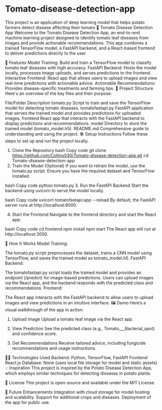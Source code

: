 # Tomato-disease-detection-app
This project is an application of deep learning model that helps potato farmers detect  disease affecting their tomato
🍅 Tomato Disease Detection App
Welcome to the Tomato Disease Detection App, an end-to-end machine learning project designed to identify tomato leaf diseases from images and provide actionable recommendations. This app combines a trained TensorFlow model, a FastAPI backend, and a React-based frontend to deliver predictions directly to the user.

🌟 Features
Model Training: Build and train a TensorFlow model to classify tomato leaf diseases with high accuracy.
FastAPI Backend: Hosts the model locally, processes image uploads, and serves predictions to the frontend.
Interactive Frontend: React app that allows users to upload images and view real-time predictions with actionable advice.
Actionable Recommendations: Provides disease-specific treatments and farming tips.
📂 Project Structure
Here's an overview of the key files and their purpose:

File/Folder	Description
tomato.py	Script to train and save the TensorFlow model for detecting tomato diseases.
tomatofastapi.py	FastAPI application that serves the trained model and provides predictions for uploaded images.
frontend	React app that interacts with the FastAPI backend to display predictions and recommendations.
model	Directory to store the trained model (tomato_model.h5).
README.md	Comprehensive guide to understanding and using the project.
🛠️ Setup Instructions
Follow these steps to set up and run the project locally.

1. Clone the Repository
bash
Copy code
git clone https://github.com/Collins030/Tomato-disease-detection-app.git
cd Tomato-disease-detection-app
2. Train the Model (Optional)
If you want to retrain the model, use the tomato.py script. Ensure you have the required dataset and TensorFlow installed.

bash
Copy code
python tomato.py
3. Run the FastAPI Backend
Start the backend using uvicorn to serve the model locally.

bash
Copy code
uvicorn tomatofastapi:app --reload
By default, the FastAPI server runs at http://localhost:8000.

4. Start the Frontend
Navigate to the frontend directory and start the React app:

bash
Copy code
cd frontend
npm install
npm start
The React app will run at http://localhost:3000.

🚀 How It Works
Model Training:

The tomato.py script preprocesses the dataset, trains a CNN model using TensorFlow, and saves the trained model as tomato_model.h5.
FastAPI Backend:

The tomatofastapi.py script loads the trained model and provides an endpoint (/predict) for image-based predictions.
Users can upload images via the React app, and the backend responds with the predicted class and recommendations.
Frontend:

The React app interacts with the FastAPI backend to allow users to upload images and view predictions in an intuitive interface.
🖼️ Demo
Here’s a visual walkthrough of the app in action:

1. Upload Image
Upload a tomato leaf image via the React app.



2. View Prediction
See the predicted class (e.g., Tomato___Bacterial_spot) and confidence score.



3. Get Recommendations
Receive tailored advice, including fungicide recommendations and usage instructions.



🧑‍💻 Technologies Used
Backend: Python, TensorFlow, FastAPI
Frontend: React.js
Database: None (uses local file storage for model and static assets)
💡 Inspiration
This project is inspired by the Potato Disease Detection App, which employs similar techniques for detecting diseases in potato plants.

📜 License
This project is open-source and available under the MIT License.

🌱 Future Enhancements
Integration with cloud storage for model hosting and scalability.
Support for additional crops and diseases.
Deployment of the app for public use.
